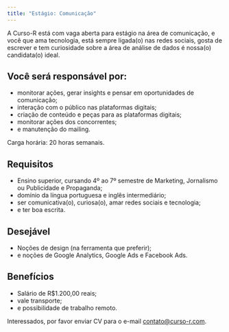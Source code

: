 ```yaml
---
title: "Estágio: Comunicação"
---
```


A Curso-R está com vaga aberta para estágio na área de comunicação, e você que ama tecnologia, está sempre ligada(o) nas redes sociais, gosta de escrever e tem curiosidade sobre a área de análise de dados é nossa(o) candidata(o) ideal. 

## Você será responsável por:

* monitorar ações, gerar insights e pensar em oportunidades de comunicação;
* interação com o público nas plataformas digitais;
* criação de conteúdo e peças para as plataformas digitais;
* monitorar ações dos concorrentes;
* e manutenção do mailing.

Carga horária: 20 horas semanais.

## Requisitos

* Ensino superior, cursando 4º ao 7º semestre de Marketing, Jornalismo ou Publicidade e Propaganda;
* domínio da língua portuguesa e inglês intermediário;
* ser comunicativa(o), curiosa(o), amar redes sociais e tecnologia;
* e ter boa escrita.

## Desejável

* Noções de design (na ferramenta que preferir);
* e noções de Google Analytics, Google Ads e Facebook Ads.

## Benefícios

* Salário de R$1.200,00 reais;
* vale transporte;
* e possibilidade de trabalho remoto.


Interessados, por favor enviar CV para o e-mail contato@curso-r.com.

